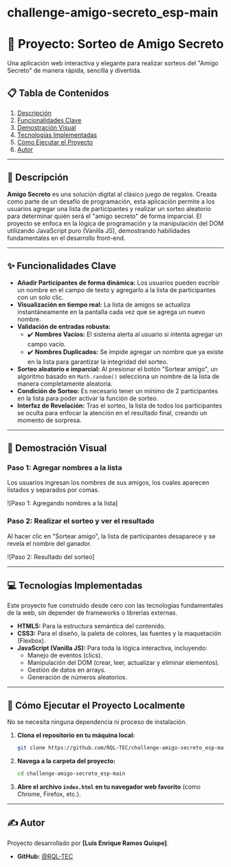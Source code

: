 # challenge-amigo-secreto_esp-main
# 🎲 Proyecto: Sorteo de Amigo Secreto

Una aplicación web interactiva y elegante para realizar sorteos del "Amigo Secreto" de manera rápida, sencilla y divertida.

## 📋 Tabla de Contenidos

1.  [Descripción](#-descripción)
2.  [Funcionalidades Clave](#-funcionalidades-clave)
3.  [Demostración Visual](#-demostración-visual)
4.  [Tecnologías Implementadas](#-tecnologías-implementadas)
5.  [Cómo Ejecutar el Proyecto](#-cómo-ejecutar-el-proyecto)
6.  [Autor](#-autor)

---

## 📝 Descripción

**Amigo Secreto** es una solución digital al clásico juego de regalos. Creada como parte de un desafío de programación, esta aplicación permite a los usuarios agregar una lista de participantes y realizar un sorteo aleatorio para determinar quién será el "amigo secreto" de forma imparcial. El proyecto se enfoca en la lógica de programación y la manipulación del DOM utilizando JavaScript puro (Vanilla JS), demostrando habilidades fundamentales en el desarrollo front-end.

---

## ✨ Funcionalidades Clave

*   **Añadir Participantes de forma dinámica:** Los usuarios pueden escribir un nombre en el campo de texto y agregarlo a la lista de participantes con un solo clic.
*   **Visualización en tiempo real:** La lista de amigos se actualiza instantáneamente en la pantalla cada vez que se agrega un nuevo nombre.
*   **Validación de entradas robusta:**
    *   ✔️ **Nombres Vacíos:** El sistema alerta al usuario si intenta agregar un campo vacío.
    *   ✔️ **Nombres Duplicados:** Se impide agregar un nombre que ya existe en la lista para garantizar la integridad del sorteo.
*   **Sorteo aleatorio e imparcial:** Al presionar el botón "Sortear amigo", un algoritmo basado en `Math.random()` selecciona un nombre de la lista de manera completamente aleatoria.
*   **Condición de Sorteo:** Es necesario tener un mínimo de 2 participantes en la lista para poder activar la función de sorteo.
*   **Interfaz de Revelación:** Tras el sorteo, la lista de todos los participantes se oculta para enfocar la atención en el resultado final, creando un momento de sorpresa.

---

## 📸 Demostración Visual

### Paso 1: Agregar nombres a la lista

Los usuarios ingresan los nombres de sus amigos, los cuales aparecen listados y separados por comas.

![Paso 1: Agregando nombres a la lista]

### Paso 2: Realizar el sorteo y ver el resultado

Al hacer clic en "Sortear amigo", la lista de participantes desaparece y se revela el nombre del ganador.

![Paso 2: Resultado del sorteo]

---

## 💻 Tecnologías Implementadas

Este proyecto fue construido desde cero con las tecnologías fundamentales de la web, sin depender de frameworks o librerías externas.

*   **HTML5:** Para la estructura semántica del contenido.
*   **CSS3:** Para el diseño, la paleta de colores, las fuentes y la maquetación (Flexbox).
*   **JavaScript (Vanilla JS):** Para toda la lógica interactiva, incluyendo:
    *   Manejo de eventos (clics).
    *   Manipulación del DOM (crear, leer, actualizar y eliminar elementos).
    *   Gestión de datos en arrays.
    *   Generación de números aleatorios.

---

## 🚀 Cómo Ejecutar el Proyecto Localmente

No se necesita ninguna dependencia ni proceso de instalación.

1.  **Clona el repositorio en tu máquina local:**
    ```bash
    git clone https://github.com/RQL-TEC/challenge-amigo-secreto_esp-main.git
    ```
2.  **Navega a la carpeta del proyecto:**
    ```bash
    cd challenge-amigo-secreto_esp-main
    ```
3.  **Abre el archivo `index.html` en tu navegador web favorito** (como Chrome, Firefox, etc.).

---

## ✍️ Autor

Proyecto desarrollado por **[Luis Enrique Ramos Quispe]**.

*   **GitHub:** [@RQL-TEC](https://github.com/RQL-TEC)
